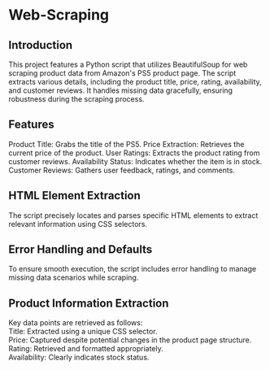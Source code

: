 # Web-Scraping

## Introduction
This project features a Python script that utilizes BeautifulSoup for web scraping product data from Amazon's PS5 product page. The script extracts various details, including the product title, price, rating, availability, and customer reviews. It handles missing data gracefully, ensuring robustness during the scraping process.

## Features
Product Title: Grabs the title of the PS5.
Price Extraction: Retrieves the current price of the product.
User Ratings: Extracts the product rating from customer reviews.
Availability Status: Indicates whether the item is in stock.
Customer Reviews: Gathers user feedback, ratings, and comments.

## HTML Element Extraction
The script precisely locates and parses specific HTML elements to extract relevant information using CSS selectors.

## Error Handling and Defaults
To ensure smooth execution, the script includes error handling to manage missing data scenarios while scraping.

## Product Information Extraction
Key data points are retrieved as follows:
<br>Title: Extracted using a unique CSS selector.
<br>Price: Captured despite potential changes in the product page structure.
<br>Rating: Retrieved and formatted appropriately.
<br>Availability: Clearly indicates stock status.


